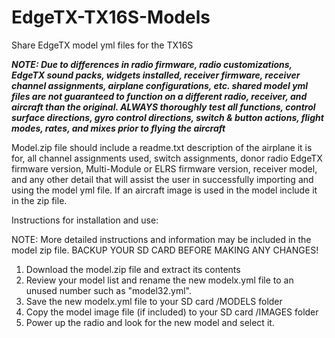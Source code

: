 # EdgeTX-TX16S-Models
Share EdgeTX model yml files for the TX16S

***NOTE: Due to differences in radio firmware, radio customizations, EdgeTX sound packs, widgets installed, receiver firmware, receiver channel assignments, airplane configurations, etc. shared model yml files are not guaranteed to function on a different radio, receiver, and aircraft than the original.  ALWAYS thoroughly test all functions, control surface directions, gyro control directions, switch & button actions, flight modes, rates, and mixes prior to flying the aircraft***

Model.zip file should include a readme.txt description of the airplane it is for, all channel assignments used, switch assignments, donor radio EdgeTX firmware version, Multi-Module or ELRS firmware version, receiver model, and any other detail that will assist the user in successfully importing and using the model yml file.  If an aircraft image is used in the model include it in the zip file.


Instructions for installation and use:

NOTE: More detailed instructions and information may be included in the model zip file.
BACKUP YOUR SD CARD BEFORE MAKING ANY CHANGES!
1. Download the model.zip file and extract its contents
2. Review your model list and rename the new modelx.yml file to an unused number such as "model32.yml".
3. Save the new modelx.yml file to your SD card /MODELS folder
4. Copy the model image file (if included) to your SD card /IMAGES folder
5. Power up the radio and look for the new model and select it.


